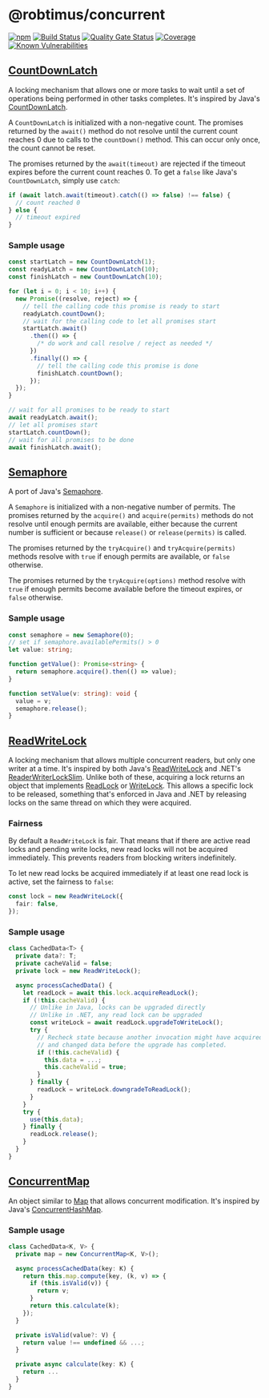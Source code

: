 # @robtimus/concurrent
[![npm](https://img.shields.io/npm/v/@robtimus/connect-client-sdk)](https://www.npmjs.com/package/@robtimus/concurrent)
[![Build Status](https://github.com/robtimus/concurrent-ts/actions/workflows/build.yml/badge.svg)](https://github.com/robtimus/concurrent-ts/actions/workflows/build.yml)
[![Quality Gate Status](https://sonarcloud.io/api/project_badges/measure?project=robtimus%3Aconcurrent&metric=alert_status)](https://sonarcloud.io/summary/overall?id=robtimus%3Aconcurrent)
[![Coverage](https://sonarcloud.io/api/project_badges/measure?project=robtimus%3Aconcurrent&metric=coverage)](https://sonarcloud.io/summary/overall?id=robtimus%3Aconcurrent)
[![Known Vulnerabilities](https://snyk.io/test/github/robtimus/concurrent-ts/badge.svg)](https://snyk.io/test/github/robtimus/concurrent-ts)

## [CountDownLatch](https://robtimus.github.io/concurrent/docs/classes/CountDownLatch.CountDownLatch.html)

A locking mechanism that allows one or more tasks to wait until a set of operations being performed in other tasks completes.
It's inspired by Java's [CountDownLatch](https://docs.oracle.com/en/java/javase/21/docs/api/java.base/java/util/concurrent/CountDownLatch.html).

A `CountDownLatch` is initialized with a non-negative count. The promises returned by the `await()` method do not resolve until the current count reaches 0 due to calls to the `countDown()` method. This can occur only once, the count cannot be reset.

The promises returned by the `await(timeout)` are rejected if the timeout expires before the current count reaches 0. To get a `false` like Java's `CountDownLatch`, simply use `catch`:

```typescript
if (await latch.await(timeout).catch(() => false) !== false) {
  // count reached 0
} else {
  // timeout expired
}
```

### Sample usage

```typescript
const startLatch = new CountDownLatch(1);
const readyLatch = new CountDownLatch(10);
const finishLatch = new CountDownLatch(10);

for (let i = 0; i < 10; i++) {
  new Promise((resolve, reject) => {
    // tell the calling code this promise is ready to start
    readyLatch.countDown();
    // wait for the calling code to let all promises start
    startLatch.await()
      .then(() => {
        /* do work and call resolve / reject as needed */
      })
      .finally(() => {
        // tell the calling code this promise is done
        finishLatch.countDown();
      });
  });
}

// wait for all promises to be ready to start
await readyLatch.await();
// let all promises start
startLatch.countDown();
// wait for all promises to be done
await finishLatch.await();
```

## [Semaphore](https://robtimus.github.io/concurrent/docs/classes/Semaphore.Semaphore.html)

A port of Java's [Semaphore](https://docs.oracle.com/en/java/javase/21/docs/api/java.base/java/util/concurrent/Semaphore.html).

A `Semaphore` is initialized with a non-negative number of permits. The promises returned by the `acquire()` and `acquire(permits)` methods do not resolve until enough permits are available, either because the current number is sufficient or because `release()` or `release(permits)` is called.

The promises returned by the `tryAcquire()` and `tryAcquire(permits)` methods resolve with `true` if enough permits are available, or `false` otherwise.

The promises returned by the `tryAcquire(options)` method resolve with `true` if enough permits become available before the timeout expires, or `false` otherwise.

### Sample usage

```typescript
const semaphore = new Semaphore(0);
// set if semaphore.availablePermits() > 0
let value: string;

function getValue(): Promise<string> {
  return semaphore.acquire().then(() => value);
}

function setValue(v: string): void {
  value = v;
  semaphore.release();
}
```

## [ReadWriteLock](https://robtimus.github.io/concurrent/docs/classes/ReadWriteLock.ReadWriteLock.html)

A locking mechanism that allows multiple concurrent readers, but only one writer at a time.
It's inspired by both Java's [ReadWriteLock](https://docs.oracle.com/en/java/javase/21/docs/api/java.base/java/util/concurrent/locks/ReadWriteLock.html) and .NET's [ReaderWriterLockSlim](https://learn.microsoft.com/en-us/dotnet/api/system.threading.readerwriterlockslim).
Unlike both of these, acquiring a lock returns an object that implements [ReadLock](https://robtimus.github.io/concurrent/docs/interfaces/ReadWriteLock.ReadLock.html) or [WriteLock](https://robtimus.github.io/concurrent/docs/interfaces/ReadWriteLock.WriteLock.html). This allows a specific lock to be released, something that's enforced in Java and .NET by releasing locks on the same thread on which they were acquired.

### Fairness

By default a `ReadWriteLock` is fair. That means that if there are active read locks and pending write locks, new read locks will not be acquired immediately. This prevents readers from blocking writers indefinitely.

To let new read locks be acquired immediately if at least one read lock is active, set the fairness to `false`:

```typescript
const lock = new ReadWriteLock({
  fair: false,
});
```

### Sample usage

```typescript
class CachedData<T> {
  private data?: T;
  private cacheValid = false;
  private lock = new ReadWriteLock();

  async processCachedData() {
    let readLock = await this.lock.acquireReadLock();
    if (!this.cacheValid) {
      // Unlike in Java, locks can be upgraded directly
      // Unlike in .NET, any read lock can be upgraded
      const writeLock = await readLock.upgradeToWriteLock();
      try {
        // Recheck state because another invocation might have acquired the write lock
        // and changed data before the upgrade has completed.
        if (!this.cacheValid) {
          this.data = ...;
          this.cacheValid = true;
        }
      } finally {
        readLock = writeLock.downgradeToReadLock();
      }
    }
    try {
      use(this.data);
    } finally {
      readLock.release();
    }
  }
}
```

## [ConcurrentMap](https://robtimus.github.io/concurrent/docs/classes/ConcurrentMap.ConcurrentMap.html)

An object similar to [Map](https://developer.mozilla.org/en-US/docs/Web/JavaScript/Reference/Global_Objects/Map) that allows concurrent modification.
It's inspired by Java's [ConcurrentHashMap](https://docs.oracle.com/en/java/javase/21/docs/api/java.base/java/util/concurrent/ConcurrentHashMap.html).

### Sample usage

```typescript
class CachedData<K, V> {
  private map = new ConcurrentMap<K, V>();

  async processCachedData(key: K) {
    return this.map.compute(key, (k, v) => {
      if (this.isValid(v)) {
        return v;
      }
      return this.calculate(k);
    });
  }

  private isValid(value?: V) {
    return value !== undefined && ...;
  }

  private async calculate(key: K) {
    return ...
  }
}
```
